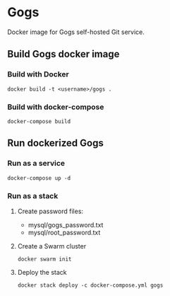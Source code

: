 # Gogs

Docker image for Gogs self-hosted Git service.

## Build Gogs docker image

### Build with Docker

```shell
docker build -t <username>/gogs .
```

### Build with docker-compose

```shell
docker-compose build
```

## Run dockerized Gogs

### Run as a service

```shell
docker-compose up -d
```

### Run as a stack

1.  Create password files:

    -   mysql/gogs_password.txt
    -   mysql/root_password.txt

2.  Create a Swarm cluster

    ```shell
    docker swarm init
    ```

3.  Deploy the stack

    ```shell
    docker stack deploy -c docker-compose.yml gogs
    ```
